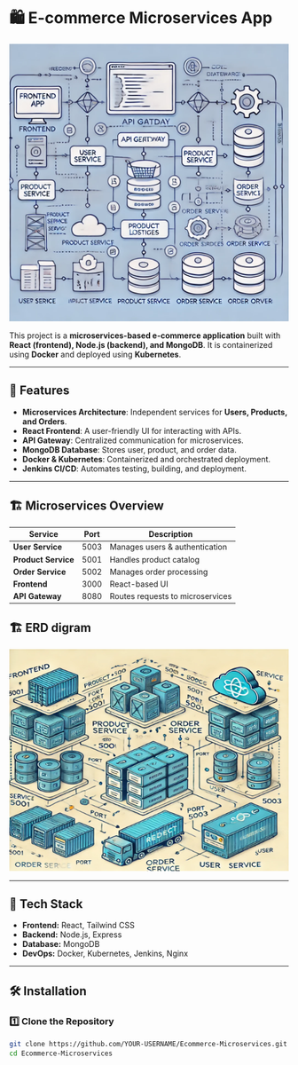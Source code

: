 # 🛍️ E-commerce Microservices App  
<img src="https://raw.githubusercontent.com/Walidbadry/Ecommerce-Microservices-React-Node.js-/refs/heads/main/1%20(3).webp" alt="Description" width="1000" height = "500">

This project is a **microservices-based e-commerce application** built with **React (frontend), Node.js (backend), and MongoDB**. It is containerized using **Docker** and deployed using **Kubernetes**.  

---

## 📌 Features  
- **Microservices Architecture**: Independent services for **Users, Products, and Orders**.  
- **React Frontend**: A user-friendly UI for interacting with APIs.  
- **API Gateway**: Centralized communication for microservices.  
- **MongoDB Database**: Stores user, product, and order data.  
- **Docker & Kubernetes**: Containerized and orchestrated deployment.  
- **Jenkins CI/CD**: Automates testing, building, and deployment.  

---

## 🏗️ Microservices Overview  
| Service      | Port  | Description |
|-------------|------|-------------|
| **User Service**  | 5003 | Manages users & authentication |
| **Product Service**  | 5001 | Handles product catalog |
| **Order Service**  | 5002 | Manages order processing |
| **Frontend**  | 3000 | React-based UI |
| **API Gateway** | 8080 | Routes requests to microservices |

## 🏗️ ERD digram
<img src="https://raw.githubusercontent.com/Walidbadry/Ecommerce-Microservices-React-Node.js-/refs/heads/main/1%20(1).webp" alt="Description" width="1000" height = "400">

---

## 🚀 Tech Stack  
- **Frontend:** React, Tailwind CSS  
- **Backend:** Node.js, Express  
- **Database:** MongoDB  
- **DevOps:** Docker, Kubernetes, Jenkins, Nginx  

---

## 🛠️ Installation  

### **1️⃣ Clone the Repository**  
```sh
git clone https://github.com/YOUR-USERNAME/Ecommerce-Microservices.git
cd Ecommerce-Microservices
